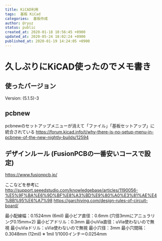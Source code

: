 ```yaml
---
title: KiCAD利用
tags:  基板 KiCad
categories:  基板作成
author: @ryuz
status: public
created_at: 2020-01-18 10:56:45 +0900
updated_at: 2020-05-24 18:02:24 +0900
published_at: 2020-01-19 14:24:05 +0900
---
```

# 久しぶりにKiCAD使ったのでメモ書き

## 使ったバージョン
Version: (5.1.5)-3

## pcbnew
pcbnewのセットアップメニューが消えて「ファイル」「基板セットアップ」に統合されている
https://forum.kicad.info/t/why-there-is-no-setup-menu-in-pcbnew-of-the-new-nightly-builds/12594

## デザインルール (FusionPCBの一番安いコースで設定)
https://www.fusionpcb.jp/

ここなどを参考に
http://support.seeedstudio.com/knowledgebase/articles/1190056-%E5%9F%BA%E6%9D%BF%E8%A3%BD%E9%80%A0%E3%81%AE%E4%BB%95%E6%A7%98
https://garchiving.com/design-rules-of-circuit-board/

最小配線幅：0.1524mm  (6mil)
最小ビア直径：0.6mm  (穴径3mmにアニュラリング0.15mm×2)
最小ビアドリル：0.3mm
最小uVia直径：uVia使わないので無視
最小uViaドリル：uVia使わないので無視
最小穴径：3mm
最小穴間隔：0.3048mm (12mil)
※ 1mil  1/1000インチ＝0.0254mm
